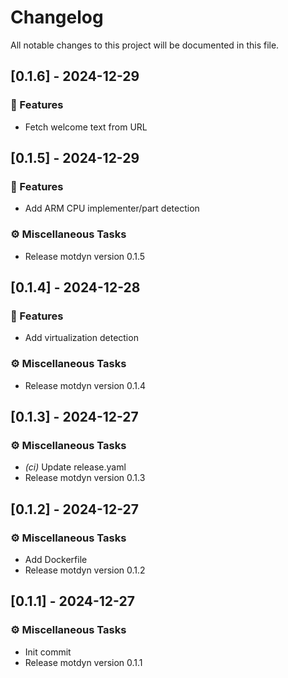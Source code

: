 # Changelog

All notable changes to this project will be documented in this file.

## [0.1.6] - 2024-12-29

### 🚀 Features

- Fetch welcome text from URL

## [0.1.5] - 2024-12-29

### 🚀 Features

- Add ARM CPU implementer/part detection

### ⚙️ Miscellaneous Tasks

- Release motdyn version 0.1.5

## [0.1.4] - 2024-12-28

### 🚀 Features

- Add virtualization detection

### ⚙️ Miscellaneous Tasks

- Release motdyn version 0.1.4

## [0.1.3] - 2024-12-27

### ⚙️ Miscellaneous Tasks

- *(ci)* Update release.yaml
- Release motdyn version 0.1.3

## [0.1.2] - 2024-12-27

### ⚙️ Miscellaneous Tasks

- Add Dockerfile
- Release motdyn version 0.1.2

## [0.1.1] - 2024-12-27

### ⚙️ Miscellaneous Tasks

- Init commit
- Release motdyn version 0.1.1

<!-- generated by git-cliff -->
